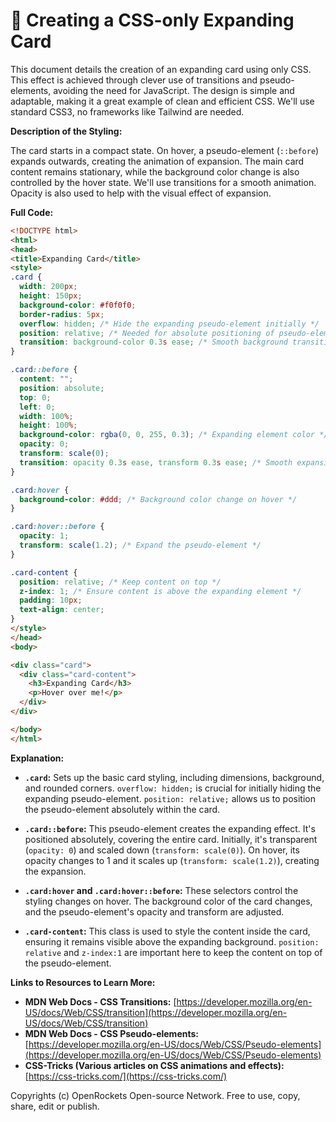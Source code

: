 # 🐞 Creating a CSS-only Expanding Card


This document details the creation of an expanding card using only CSS.  This effect is achieved through clever use of transitions and pseudo-elements, avoiding the need for JavaScript.  The design is simple and adaptable, making it a great example of clean and efficient CSS.  We'll use standard CSS3, no frameworks like Tailwind are needed.


**Description of the Styling:**

The card starts in a compact state. On hover, a pseudo-element (`::before`) expands outwards, creating the animation of expansion.  The main card content remains stationary, while the background color change is also controlled by the hover state. We'll use transitions for a smooth animation.  Opacity is also used to help with the visual effect of expansion.


**Full Code:**

```html
<!DOCTYPE html>
<html>
<head>
<title>Expanding Card</title>
<style>
.card {
  width: 200px;
  height: 150px;
  background-color: #f0f0f0;
  border-radius: 5px;
  overflow: hidden; /* Hide the expanding pseudo-element initially */
  position: relative; /* Needed for absolute positioning of pseudo-element */
  transition: background-color 0.3s ease; /* Smooth background transition */
}

.card::before {
  content: "";
  position: absolute;
  top: 0;
  left: 0;
  width: 100%;
  height: 100%;
  background-color: rgba(0, 0, 255, 0.3); /* Expanding element color */
  opacity: 0;
  transform: scale(0);
  transition: opacity 0.3s ease, transform 0.3s ease; /* Smooth expansion transition */
}

.card:hover {
  background-color: #ddd; /* Background color change on hover */
}

.card:hover::before {
  opacity: 1;
  transform: scale(1.2); /* Expand the pseudo-element */
}

.card-content {
  position: relative; /* Keep content on top */
  z-index: 1; /* Ensure content is above the expanding element */
  padding: 10px;
  text-align: center;
}
</style>
</head>
<body>

<div class="card">
  <div class="card-content">
    <h3>Expanding Card</h3>
    <p>Hover over me!</p>
  </div>
</div>

</body>
</html>
```


**Explanation:**

* **`.card`:**  Sets up the basic card styling, including dimensions, background, and rounded corners.  `overflow: hidden;` is crucial for initially hiding the expanding pseudo-element. `position: relative;` allows us to position the pseudo-element absolutely within the card.

* **`.card::before`:** This pseudo-element creates the expanding effect.  It's positioned absolutely, covering the entire card.  Initially, it's transparent (`opacity: 0`) and scaled down (`transform: scale(0)`). On hover, its opacity changes to 1 and it scales up (`transform: scale(1.2)`), creating the expansion.

* **`.card:hover` and `.card:hover::before`:**  These selectors control the styling changes on hover.  The background color of the card changes, and the pseudo-element's opacity and transform are adjusted.

* **`.card-content`:** This class is used to style the content inside the card, ensuring it remains visible above the expanding background.  `position: relative` and `z-index:1` are important here to keep the content on top of the pseudo-element.



**Links to Resources to Learn More:**

* **MDN Web Docs - CSS Transitions:** [https://developer.mozilla.org/en-US/docs/Web/CSS/transition](https://developer.mozilla.org/en-US/docs/Web/CSS/transition)
* **MDN Web Docs - CSS Pseudo-elements:** [https://developer.mozilla.org/en-US/docs/Web/CSS/Pseudo-elements](https://developer.mozilla.org/en-US/docs/Web/CSS/Pseudo-elements)
* **CSS-Tricks (Various articles on CSS animations and effects):** [https://css-tricks.com/](https://css-tricks.com/)


Copyrights (c) OpenRockets Open-source Network. Free to use, copy, share, edit or publish.

